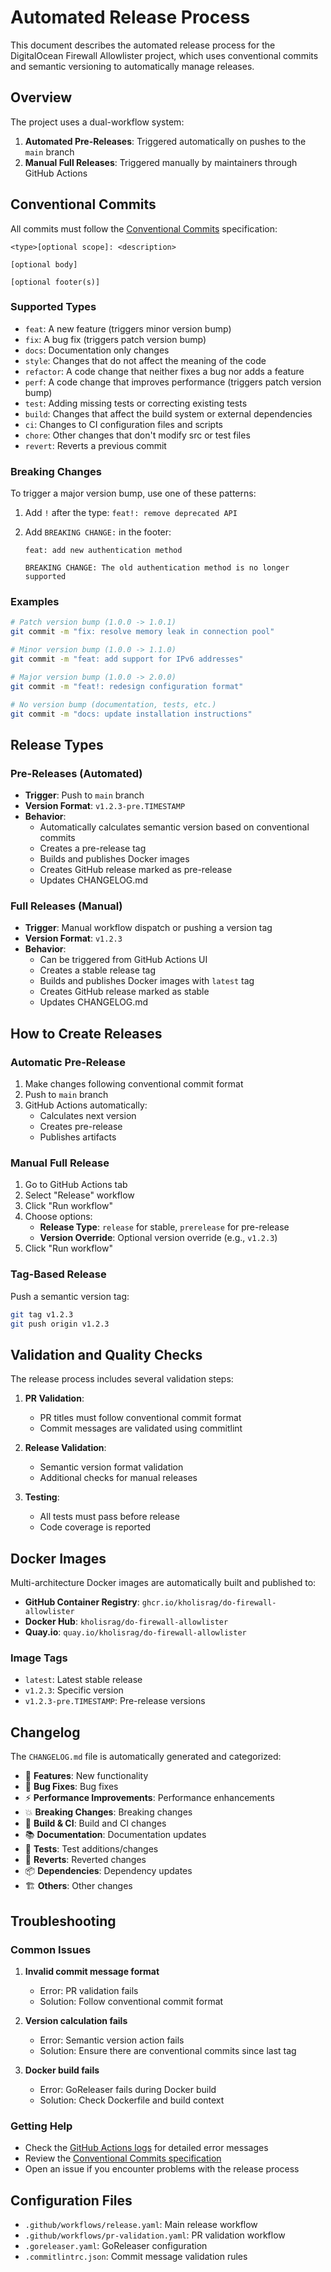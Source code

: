 # Automated Release Process

This document describes the automated release process for the DigitalOcean Firewall Allowlister project, which uses conventional commits and semantic versioning to automatically manage releases.

## Overview

The project uses a dual-workflow system:

1. **Automated Pre-Releases**: Triggered automatically on pushes to the `main` branch
2. **Manual Full Releases**: Triggered manually by maintainers through GitHub Actions

## Conventional Commits

All commits must follow the [Conventional Commits](https://www.conventionalcommits.org/) specification:

```
<type>[optional scope]: <description>

[optional body]

[optional footer(s)]
```

### Supported Types

- `feat`: A new feature (triggers minor version bump)
- `fix`: A bug fix (triggers patch version bump)
- `docs`: Documentation only changes
- `style`: Changes that do not affect the meaning of the code
- `refactor`: A code change that neither fixes a bug nor adds a feature
- `perf`: A code change that improves performance (triggers patch version bump)
- `test`: Adding missing tests or correcting existing tests
- `build`: Changes that affect the build system or external dependencies
- `ci`: Changes to CI configuration files and scripts
- `chore`: Other changes that don't modify src or test files
- `revert`: Reverts a previous commit

### Breaking Changes

To trigger a major version bump, use one of these patterns:

1. Add `!` after the type: `feat!: remove deprecated API`
2. Add `BREAKING CHANGE:` in the footer:

   ```
   feat: add new authentication method

   BREAKING CHANGE: The old authentication method is no longer supported
   ```

### Examples

```bash
# Patch version bump (1.0.0 -> 1.0.1)
git commit -m "fix: resolve memory leak in connection pool"

# Minor version bump (1.0.0 -> 1.1.0)
git commit -m "feat: add support for IPv6 addresses"

# Major version bump (1.0.0 -> 2.0.0)
git commit -m "feat!: redesign configuration format"

# No version bump (documentation, tests, etc.)
git commit -m "docs: update installation instructions"
```

## Release Types

### Pre-Releases (Automated)

- **Trigger**: Push to `main` branch
- **Version Format**: `v1.2.3-pre.TIMESTAMP`
- **Behavior**:
  - Automatically calculates semantic version based on conventional commits
  - Creates a pre-release tag
  - Builds and publishes Docker images
  - Creates GitHub release marked as pre-release
  - Updates CHANGELOG.md

### Full Releases (Manual)

- **Trigger**: Manual workflow dispatch or pushing a version tag
- **Version Format**: `v1.2.3`
- **Behavior**:
  - Can be triggered from GitHub Actions UI
  - Creates a stable release tag
  - Builds and publishes Docker images with `latest` tag
  - Creates GitHub release marked as stable
  - Updates CHANGELOG.md

## How to Create Releases

### Automatic Pre-Release

1. Make changes following conventional commit format
2. Push to `main` branch
3. GitHub Actions automatically:
   - Calculates next version
   - Creates pre-release
   - Publishes artifacts

### Manual Full Release

1. Go to GitHub Actions tab
2. Select "Release" workflow
3. Click "Run workflow"
4. Choose options:
   - **Release Type**: `release` for stable, `prerelease` for pre-release
   - **Version Override**: Optional version override (e.g., `v1.2.3`)
5. Click "Run workflow"

### Tag-Based Release

Push a semantic version tag:

```bash
git tag v1.2.3
git push origin v1.2.3
```

## Validation and Quality Checks

The release process includes several validation steps:

1. **PR Validation**:

   - PR titles must follow conventional commit format
   - Commit messages are validated using commitlint

2. **Release Validation**:

   - Semantic version format validation
   - Additional checks for manual releases

3. **Testing**:
   - All tests must pass before release
   - Code coverage is reported

## Docker Images

Multi-architecture Docker images are automatically built and published to:

- **GitHub Container Registry**: `ghcr.io/kholisrag/do-firewall-allowlister`
- **Docker Hub**: `kholisrag/do-firewall-allowlister`
- **Quay.io**: `quay.io/kholisrag/do-firewall-allowlister`

### Image Tags

- `latest`: Latest stable release
- `v1.2.3`: Specific version
- `v1.2.3-pre.TIMESTAMP`: Pre-release versions

## Changelog

The `CHANGELOG.md` file is automatically generated and categorized:

- 🚀 **Features**: New functionality
- 🐛 **Bug Fixes**: Bug fixes
- ⚡ **Performance Improvements**: Performance enhancements
- 💥 **Breaking Changes**: Breaking changes
- 🔧 **Build & CI**: Build and CI changes
- 📚 **Documentation**: Documentation updates
- 🧪 **Tests**: Test additions/changes
- 🔄 **Reverts**: Reverted changes
- 📦 **Dependencies**: Dependency updates
- 🏗️ **Others**: Other changes

## Troubleshooting

### Common Issues

1. **Invalid commit message format**

   - Error: PR validation fails
   - Solution: Follow conventional commit format

2. **Version calculation fails**

   - Error: Semantic version action fails
   - Solution: Ensure there are conventional commits since last tag

3. **Docker build fails**
   - Error: GoReleaser fails during Docker build
   - Solution: Check Dockerfile and build context

### Getting Help

- Check the [GitHub Actions logs](https://github.com/kholisrag/do-firewall-allowlister/actions) for detailed error messages
- Review the [Conventional Commits specification](https://www.conventionalcommits.org/)
- Open an issue if you encounter problems with the release process

## Configuration Files

- `.github/workflows/release.yaml`: Main release workflow
- `.github/workflows/pr-validation.yaml`: PR validation workflow
- `.goreleaser.yaml`: GoReleaser configuration
- `.commitlintrc.json`: Commit message validation rules
